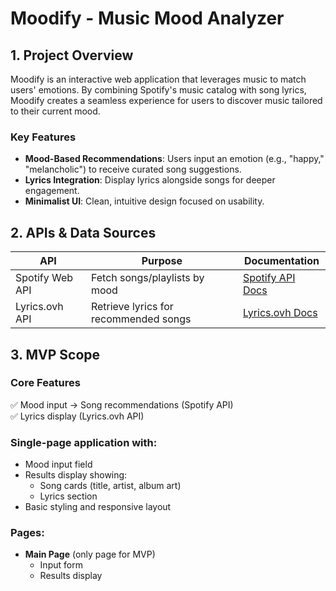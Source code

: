 # Moodify - Music Mood Analyzer

## 1. Project Overview
Moodify is an interactive web application that leverages music to match users' emotions. By combining Spotify's music catalog with song lyrics, Moodify creates a seamless experience for users to discover music tailored to their current mood.

### Key Features
- **Mood-Based Recommendations**: Users input an emotion (e.g., "happy," "melancholic") to receive curated song suggestions.
- **Lyrics Integration**: Display lyrics alongside songs for deeper engagement.
- **Minimalist UI**: Clean, intuitive design focused on usability.

## 2. APIs & Data Sources

| API | Purpose | Documentation |
|-----|---------|---------------|
| Spotify Web API | Fetch songs/playlists by mood | [Spotify API Docs](https://developer.spotify.com/documentation/web-api) |
| Lyrics.ovh API | Retrieve lyrics for recommended songs | [Lyrics.ovh Docs](https://lyricsovh.docs.apiary.io/#reference/0/lyrics-of-a-song/search) |

## 3. MVP Scope

### Core Features
✅ Mood input → Song recommendations (Spotify API)  
✅ Lyrics display (Lyrics.ovh API)  

### Single-page application with:
- Mood input field
- Results display showing:
  - Song cards (title, artist, album art)
  - Lyrics section
- Basic styling and responsive layout

### Pages:
- **Main Page** (only page for MVP)
  - Input form
  - Results display
